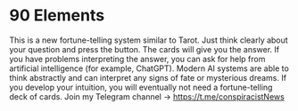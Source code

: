 # 90 Elements

This is a new fortune-telling system similar to Tarot. Just think clearly about your question and press the button. The cards will give you the answer. If you have problems interpreting the answer, you can ask for help from artificial intelligence (for example, ChatGPT). Modern AI systems are able to think abstractly and can interpret any signs of fate or mysterious dreams. If you develop your intuition, you will eventually not need a fortune-telling deck of cards. Join my Telegram channel -> https://t.me/conspiracistNews
